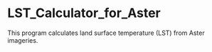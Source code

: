 # LST_Calculator_for_Aster
This program calculates land surface temperature (LST) from Aster imageries. 
